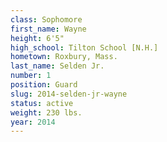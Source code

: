 ```yaml
---
class: Sophomore
first_name: Wayne
height: 6'5"
high_school: Tilton School [N.H.]
hometown: Roxbury, Mass.
last_name: Selden Jr.
number: 1
position: Guard
slug: 2014-selden-jr-wayne
status: active
weight: 230 lbs.
year: 2014
---
```


